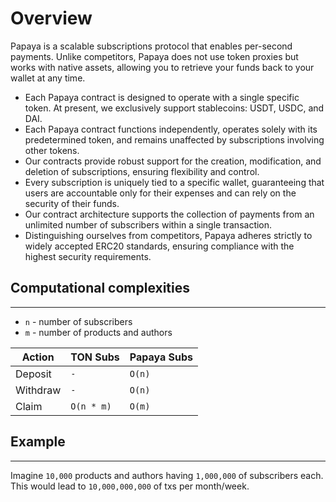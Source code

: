 # Overview

Papaya is a scalable subscriptions protocol that enables per-second payments. Unlike competitors, Papaya does not use token proxies but works with native assets, allowing you to retrieve your funds back to your wallet at any time.

* Each Papaya contract is designed to operate with a single specific token. At present, we exclusively support stablecoins: USDT, USDC, and DAI.
* Each Papaya contract functions independently, operates solely with its predetermined token, and remains unaffected by subscriptions involving other tokens.
* Our contracts provide robust support for the creation, modification, and deletion of subscriptions, ensuring flexibility and control.
* Every subscription is uniquely tied to a specific wallet, guaranteeing that users are accountable only for their expenses and can rely on the security of their funds.
* Our contract architecture supports the collection of payments from an unlimited number of subscribers within a single transaction.
* Distinguishing ourselves from competitors, Papaya adheres strictly to widely accepted ERC20 standards, ensuring compliance with the highest security requirements.

## Computational complexities

***

* `n` - number of subscribers
* `m` - number of products and authors

| Action   | TON Subs   | Papaya Subs |
| -------- | ---------- | ----------- |
| Deposit  | `-`        | `O(n)`      |
| Withdraw | `-`        | `O(n)`      |
| Claim    | `O(n * m)` | `O(m)`      |

## Example

***

Imagine `10,000` products and authors having `1,000,000` of subscribers each. This would lead to `10,000,000,000` of txs per month/week.
